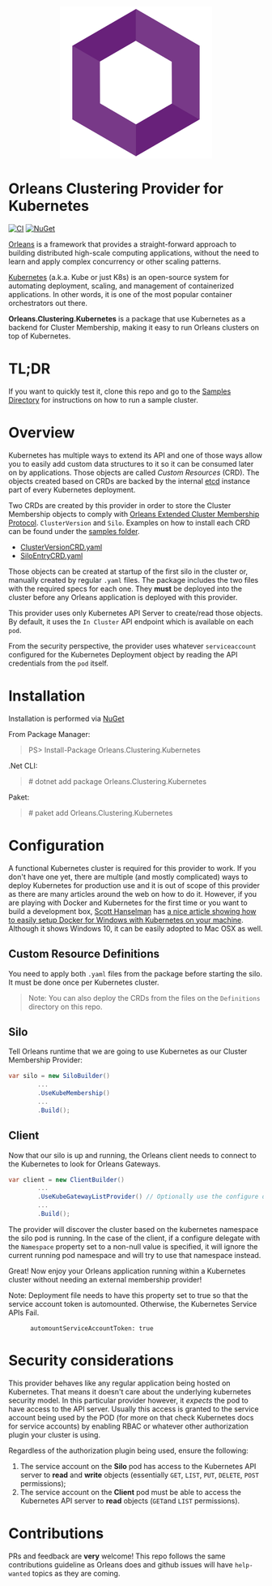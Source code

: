 <p align="center">
  <img src="https://github.com/dotnet/orleans/blob/gh-pages/assets/logo.png" alt="Orleans.Clustering.Kubernetes" width="300px"> 
  <h1>Orleans Clustering Provider for Kubernetes</h1>
</p>

[![CI](https://github.com/OrleansContrib/Orleans.Clustering.Kubernetes/workflows/CI/badge.svg)](https://github.com/OrleansContrib/Orleans.Clustering.Kubernetes/actions)
[![NuGet](https://img.shields.io/nuget/v/Orleans.Clustering.Kubernetes.svg?style=flat)](http://www.nuget.org/packages/Orleans.Clustering.Kubernetes)

[Orleans](https://github.com/dotnet/orleans) is a framework that provides a straight-forward approach to building distributed high-scale computing applications, without the need to learn and apply complex concurrency or other scaling patterns. 

[Kubernetes](https://kubernetes.io/) (a.k.a. Kube or just K8s) is an open-source system for automating deployment, scaling, and management of containerized applications. In other words, it is one of the most popular container orchestrators out there.

**Orleans.Clustering.Kubernetes** is a package that use Kubernetes as a backend for Cluster Membership, making it easy to run Orleans clusters on top of Kubernetes.

# TL;DR

If you want to quickly test it, clone this repo and go to the [Samples Directory](https://github.com/OrleansContrib/Orleans.Clustering.Kubernetes/tree/master/samples) for instructions on how to run a sample cluster.

# Overview

Kubernetes has multiple ways to extend its API and one of those ways allow you to easily add custom data structures to it so it can be consumed later on by applications. Those objects are called _Custom Resources_ (CRD). The objects created based on CRDs are backed by the internal [etcd](https://coreos.com/etcd/) instance part of every Kubernetes deployment.

Two CRDs are created by this provider in order to store the Cluster Membership objects to comply with [Orleans Extended Cluster Membership Protocol](https://dotnet.github.io/orleans/Documentation/implementation/cluster_management.html). `ClusterVersion` and `Silo`. Examples on how to install each CRD can be found under the [samples folder](https://github.com/OrleansContrib/Orleans.Clustering.Kubernetes/tree/master/samples).
- [ClusterVersionCRD.yaml](https://github.com/OrleansContrib/Orleans.Clustering.Kubernetes/blob/master/src/Orleans.Clustering.Kubernetes/Definitions/ClusterVersionCRD.yaml)
- [SiloEntryCRD.yaml](https://github.com/OrleansContrib/Orleans.Clustering.Kubernetes/blob/master/src/Orleans.Clustering.Kubernetes/Definitions/SiloEntryCRD.yaml)

Those objects can be created at startup of the first silo in the cluster or, manually created by regular `.yaml` files. The package includes the two files with the required specs for each one. They **must** be deployed into the cluster before any Orleans application is deployed with this provider.

This provider uses only Kubernetes API Server to create/read those objects. By default, it uses the `In Cluster` API endpoint which is available on each `pod`.

From the security perspective, the provider uses whatever `serviceaccount` configured for the Kubernetes Deployment object by reading the API credentials from the `pod` itself. 

# Installation

Installation is performed via [NuGet](https://www.nuget.org/packages?q=Orleans.Clustering.Kubernetes)

From Package Manager:

> PS> Install-Package Orleans.Clustering.Kubernetes

.Net CLI:

> \# dotnet add package Orleans.Clustering.Kubernetes

Paket: 

> \# paket add Orleans.Clustering.Kubernetes

# Configuration

A functional Kubernetes cluster is required for this provider to work. If you don't have one yet, there are multiple (and mostly complicated) ways to deploy Kubernetes for production use and it is out of scope of this provider as there are many articles around the web on how to do it. However, if you are playing with Docker and Kubernetes for the first time or you want to build a development box, [Scott Hanselman](https://github.com/shanselman) has [a nice article showing how to easily setup Docker for Windows with Kubernetes on your machine](https://www.hanselman.com/blog/HowToSetUpKubernetesOnWindows10WithDockerForWindowsAndRunASPNETCore.aspx). Although it shows Windows 10, it can be easily adopted to Mac OSX as well.

## Custom Resource Definitions

You need to apply both `.yaml` files from the package before starting the silo. It must be done once per Kubernetes cluster.

> Note: You can also deploy the CRDs from the files on the `Definitions` directory on this repo.

## Silo
Tell Orleans runtime that we are going to use Kubernetes as our Cluster Membership Provider:

```cs
var silo = new SiloBuilder()
        ...
        .UseKubeMembership()
        ...
        .Build();
``` 

## Client

Now that our silo is up and running, the Orleans client needs to connect to the Kubernetes to look for Orleans Gateways.

```cs
var client = new ClientBuilder()
        ...
        .UseKubeGatewayListProvider() // Optionally use the configure delegate to specify the namespace where you cluster is running.
        ...
        .Build();
```

The provider will discover the cluster based on the kubernetes namespace the silo pod is running. In the case of the client, if a configure delegate with the `Namespace` property set to a non-null value is specified, it will ignore the current running pod namespace and will try to use that namespace instead.

Great! Now enjoy your Orleans application running within a Kubernetes cluster without needing an external membership provider! 

Note: Deployment file needs to have this property set to true so that the service account token is automounted. Otherwise, the Kubernetes Service APIs Fail.
```
      automountServiceAccountToken: true
```

# Security considerations

This provider behaves like any regular application being hosted on Kubernetes. That means it doesn't care about the underlying kubernetes security model. In this particular provider however, it _expects_ the pod to have access to the API server. Usually this access is granted to the service account being used by the POD (for more on that check Kubernetes docs for service accounts) by enabling RBAC or whatever other authorization plugin your cluster is using.

Regardless of the authorization plugin being used, ensure the following:

1. The service account on the **Silo** pod has access to the Kubernetes API server to **read** and **write** objects (essentially `GET`, `LIST`, `PUT`, `DELETE`, `POST` permissions);
2. The service account on the **Client** pod must be able to access the Kubernetes API server to **read** objects (`GET`and `LIST` permissions).


# Contributions

PRs and feedback are **very** welcome! This repo follows the same contributions guideline as Orleans does and github issues will have `help-wanted` topics as they are coming. 
